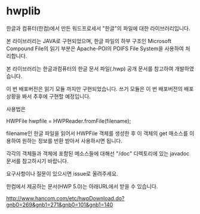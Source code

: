 # hwplib

한글과 컴퓨터(한컴)에서 만든 워드프로세서 "한글"의 파일에 대한 라이브러리입니다.

본 라이브러리는 JAVA로 구현되었으며,  한글 파일의 하부 구조인 Microsoft Compound File의 읽기 부분은  Apache-POI의 POIFS File System을 사용하여 처리합니다.
	
본 라이브러리는 한글과컴퓨터의 한글 문서 파일(.hwp) 공개 문서를 참고하여 개발하였습니다.

이 번 배포버전은 읽기 모듈 까지만 구현되었습니다. 쓰기 모듈은 이 번 배포버전의 배포 상황을 봐서 추후에 구현할 예정입니다.

사용법은 

HWPFile hwpfile = HWPReader.fromFile(filename); 

filename인 한글 파일을 읽어서  HWPFile 객체를 생성한 후 이 객체의 get  매소스를 이용하여 원하는 정보를 반환 받아서 사용하시면 됩니다.

각각의 객체들과 객체에 포함된 메소스들에 대해선 "/doc" 디렉토리에 있는 javadoc 문서를 참고하시기 바랍니다.

요구사항이나 질문이 있으시면 issue로 올려주세요.

한컴에서 제공하는 문서(HWP 5.0)는 아래URL에서 받을 수 있습니다. 

http://www.hancom.com/etc/hwpDownload.do?gnb0=269&gnb1=271&gnb0=101&gnb1=140

